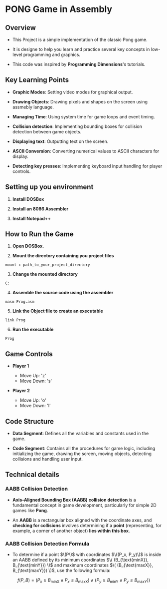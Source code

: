 # PONG Game in Assembly
## Overview
- This Project is a simple implementation of the classic Pong game.  

- It is designe to help you learn and practice several key concepts in low-level programming and graphics.  
- This code was inspired by **Programming Dimensions**'s tutorials.  
## Key Learning Points 
- **Graphic Modes**: Setting video modes for graphical output.
  
- **Drawing Objects**: Drawing pixels and shapes on the screen using assmebly language.
- **Managing Time**: Using system time for game loops and event timing.
- **Collision detection**: Implementing bounding boxes for collision detection between game objects.
- **Displaying text**: Outputting text on the screen.
- **ASCII Conversion**: Converting numerical values to ASCII characters for display.
- **Detecting key presses**: Implementing keyboard input handling for player controls.    
## Setting up you environment 
1. **Install DOSBox**
   
2. **Install an 8086 Assembler**
3. **Install Notepad++**

## How to Run the Game 
1. **Open DOSBox.**

2. **Mount the directory containing you project files**
```assembly
mount c path_to_your_project_directory
```
3. **Change the mounted directory**
```assembly
C:
```
4. **Assemble the source code using the assembler** 
```assembly
masm Prog.asm 
```
5. **Link the Object file to create an executable**
```assembly
link Prog
```
6. **Run the executable**
```assembly
Prog
```

## Game Controls 
- **Player 1**
  
    - Move Up: 'z'
    - Move Down: 's'
- **Player 2**
    - Move Up: 'o'
    - Move Down: 'l'
## Code Structure 
- **Data Segment**: Defines all the variables and constants used in the game.
  
- **Code Segment**: Contains all the procedures for game logic, including initializing the game, drawing the screen, moving objects, detecting collisions and handling user input.  

## Technical details
### AABB Collision Detection

- **Axis-Aligned Bounding Box (AABB) collision detection** is a fundamental concept in game development, particularly for simple 2D games like **Pong**.
  
- An **AABB** is a rectangular box aligned with the coordinate axes, and **checking for collisions** involves determining if a **point** (representing, for example, a corner of another object) **lies within this box**.

### AABB Collision Detection Formula

- To determine if a point $\(P\)$ with coordinates $\((P_x, P_y)\)$ is inside an AABB defined by its minimum coordinates $\( (B_{\text{minX}}, B_{\text{minY}}) \)$ and maximum coordinates $\( (B_{\text{maxX}}, B_{\text{maxY}}) \)$, use the following formula:

$$
f(P, B) = (P_x \geq B_{\text{minX}} \land P_x \leq B_{\text{maxX}}) \land (P_y \geq B_{\text{minY}} \land P_y \leq B_{\text{maxY}}))
$$
